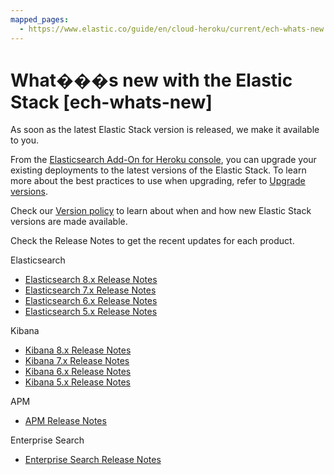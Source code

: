 ```yaml
---
mapped_pages:
  - https://www.elastic.co/guide/en/cloud-heroku/current/ech-whats-new.html
---
```


# What���s new with the Elastic Stack [ech-whats-new]

As soon as the latest Elastic Stack version is released, we make it available to you.

From the [Elasticsearch Add-On for Heroku console](https://cloud.elastic.co?page=docs&placement=docs-body), you can upgrade your existing deployments to the latest versions of the Elastic Stack. To learn more about the best practices to use when upgrading, refer to [Upgrade versions](../../upgrade/deployment-or-cluster.md).

Check our [Version policy](ech-version-policy.md) to learn about when and how new Elastic Stack versions are made available.

Check the Release Notes to get the recent updates for each product.

Elasticsearch

* [Elasticsearch 8.x Release Notes](asciidocalypse://docs/elasticsearch/docs/release-notes/elasticsearch.md)
* [Elasticsearch 7.x Release Notes](https://www.elastic.co/guide/en/elasticsearch/reference/7.17/es-release-notes.html)
* [Elasticsearch 6.x Release Notes](https://www.elastic.co/guide/en/elasticsearch/reference/6.8/es-release-notes.html)
* [Elasticsearch 5.x Release Notes](https://www.elastic.co/guide/en/elasticsearch/reference/5.6/es-release-notes.html)

Kibana

* [Kibana 8.x Release Notes](asciidocalypse://docs/kibana/docs/release-notes/kibana.md)
* [Kibana 7.x Release Notes](https://www.elastic.co/guide/en/kibana/7.17/release-notes.html)
* [Kibana 6.x Release Notes](https://www.elastic.co/guide/en/kibana/6.8/release-notes.html)
* [Kibana 5.x Release Notes](https://www.elastic.co/guide/en/kibana/5.6/release-notes.html)

APM

* [APM Release Notes](https://www.elastic.co/guide/en/apm/guide/current/release-notes.html)

Enterprise Search

* [Enterprise Search Release Notes](https://www.elastic.co/guide/en/enterprise-search/current/changelog.html)

